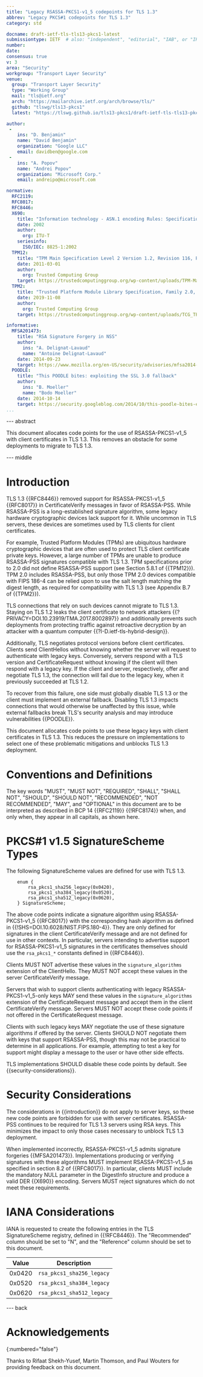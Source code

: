 ```yaml
---
title: "Legacy RSASSA-PKCS1-v1_5 codepoints for TLS 1.3"
abbrev: "Legacy PKCS#1 codepoints for TLS 1.3"
category: std

docname: draft-ietf-tls-tls13-pkcs1-latest
submissiontype: IETF  # also: "independent", "editorial", "IAB", or "IRTF"
number:
date:
consensus: true
v: 3
area: "Security"
workgroup: "Transport Layer Security"
venue:
  group: "Transport Layer Security"
  type: "Working Group"
  mail: "tls@ietf.org"
  arch: "https://mailarchive.ietf.org/arch/browse/tls/"
  github: "tlswg/tls13-pkcs1"
  latest: "https://tlswg.github.io/tls13-pkcs1/draft-ietf-tls-tls13-pkcs1.html"

author:
 -
    ins: "D. Benjamin"
    name: "David Benjamin"
    organization: "Google LLC"
    email: davidben@google.com
 -
    ins: "A. Popov"
    name: "Andrei Popov"
    organization: "Microsoft Corp."
    email: andreipo@microsoft.com

normative:
  RFC2119:
  RFC8017:
  RFC8446:
  X690:
    title: "Information technology - ASN.1 encoding Rules: Specification of Basic Encoding Rules (BER), Canonical Encoding Rules (CER) and Distinguished Encoding Rules (DER)"
    date: 2002
    author:
      org: ITU-T
    seriesinfo:
      ISO/IEC: 8825-1:2002
  TPM12:
    title: "TPM Main Specification Level 2 Version 1.2, Revision 116, Part 2 - Structures of the TPM"
    date: 2011-03-01
    author:
      org: Trusted Computing Group
    target: https://trustedcomputinggroup.org/wp-content/uploads/TPM-Main-Part-2-TPM-Structures_v1.2_rev116_01032011.pdf
  TPM2:
    title: "Trusted Platform Module Library Specification, Family 2.0, Level 00, Revision 01.59, Part 1: Architecture"
    date: 2019-11-08
    author:
      org: Trusted Computing Group
    target: https://trustedcomputinggroup.org/wp-content/uploads/TCG_TPM2_r1p59_Part1_Architecture_pub.pdf

informative:
  MFSA201473:
    title: "RSA Signature Forgery in NSS"
    author:
      ins: "A. Delignat-Lavaud"
      name: "Antoine Delignat-Lavaud"
    date: 2014-09-23
    target: https://www.mozilla.org/en-US/security/advisories/mfsa2014-73/
  POODLE:
    title: "This POODLE bites: exploiting the SSL 3.0 fallback"
    author:
      ins: "B. Moeller"
      name: "Bodo Moeller"
    date: 2014-10-14
    target: https://security.googleblog.com/2014/10/this-poodle-bites-exploiting-ssl-30.html
...
```



--- abstract

This document allocates code points for the use of RSASSA-PKCS1-v1\_5 with
client certificates in TLS 1.3. This removes an obstacle for some deployments
to migrate to TLS 1.3.

--- middle

# Introduction

TLS 1.3 {{RFC8446}} removed support for RSASSA-PKCS1-v1\_5 {{RFC8017}} in
CertificateVerify messages in favor of RSASSA-PSS. While RSASSA-PSS is a
long-established signature algorithm, some legacy hardware cryptographic devices
lack support for it. While uncommon in TLS servers, these devices are sometimes
used by TLS clients for client certificates.

For example, Trusted Platform Modules (TPMs) are ubiquitous hardware
cryptographic devices that are often used to protect TLS client certificate
private keys. However, a large number of TPMs are unable to produce RSASSA-PSS
signatures compatible with TLS 1.3. TPM specifications prior to 2.0 did not
define RSASSA-PSS support (see Section 5.8.1 of {{TPM12}}). TPM 2.0
includes RSASSA-PSS, but only those TPM 2.0 devices compatible with FIPS 186-4
can be relied upon to use the salt length matching the digest length, as
required for compatibility with TLS 1.3 (see Appendix B.7 of {{TPM2}}).

TLS connections that rely on such devices cannot migrate to TLS 1.3. Staying on
TLS 1.2 leaks the client certificate to network attackers
{{?PRIVACY=DOI.10.23919/TMA.2017.8002897}} and additionally prevents such
deployments from protecting traffic against retroactive decryption by an
attacker with a quantum computer {{?I-D.ietf-tls-hybrid-design}}.

Additionally, TLS negotiates protocol versions before client certificates.
Clients send ClientHellos without knowing whether the server will request to
authenticate with legacy keys. Conversely, servers respond with a TLS
version and CertificateRequest without knowing if the client will then
respond with a legacy key. If the client and server, respectively, offer and
negotiate TLS 1.3, the connection will fail due to the legacy key, when it
previously succeeded at TLS 1.2.

To recover from this failure, one side must globally disable TLS 1.3 or the
client must implement an external fallback. Disabling TLS 1.3 impacts
connections that would otherwise be unaffected by this issue, while external
fallbacks break TLS's security analysis and may introduce vulnerabilities
{{POODLE}}.

This document allocates code points to use these legacy keys with client
certificates in TLS 1.3. This reduces the pressure on implementations to select
one of these problematic mitigations and unblocks TLS 1.3 deployment.

# Conventions and Definitions

The key words "MUST", "MUST NOT", "REQUIRED", "SHALL", "SHALL NOT", "SHOULD",
"SHOULD NOT", "RECOMMENDED", "NOT RECOMMENDED", "MAY", and "OPTIONAL" in this
document are to be interpreted as described in BCP 14 {{RFC2119}} {{!RFC8174}}
when, and only when, they appear in all capitals, as shown here.

# PKCS#1 v1.5 SignatureScheme Types

The following SignatureScheme values are defined for use with TLS 1.3.

~~~~
    enum {
        rsa_pkcs1_sha256_legacy(0x0420),
        rsa_pkcs1_sha384_legacy(0x0520),
        rsa_pkcs1_sha512_legacy(0x0620),
    } SignatureScheme;
~~~~

The above code points indicate a signature algorithm using RSASSA-PKCS1-v1\_5
{{RFC8017}} with the corresponding hash algorithm as defined in
{{!SHS=DOI.10.6028/NIST.FIPS.180-4}}. They are only defined for signatures in
the client CertificateVerify message and are not defined for use in other
contexts. In particular, servers intending to advertise support for
RSASSA-PKCS1-v1\_5 signatures in the certificates themselves should use the
`rsa_pkcs1_*` constants defined in {{RFC8446}}.

Clients MUST NOT advertise these values in the `signature_algorithms` extension
of the ClientHello. They MUST NOT accept these values in the server
CertificateVerify message.

Servers that wish to support clients authenticating with legacy
RSASSA-PKCS1-v1\_5-only keys MAY send these values in the
`signature_algorithms` extension of the CertificateRequest message and accept
them in the client CertificateVerify message. Servers MUST NOT accept these code
points if not offered in the CertificateRequest message.

Clients with such legacy keys MAY negotiate the use of these signature
algorithms if offered by the server.  Clients SHOULD NOT negotiate them with
keys that support RSASSA-PSS, though this may not be practical to determine in
all applications. For example, attempting to test a key for support might
display a message to the user or have other side effects.

TLS implementations SHOULD disable these code points by default. See
{{security-considerations}}.


# Security Considerations

The considerations in {{introduction}} do not apply to server keys, so these new
code points are forbidden for use with server certificates. RSASSA-PSS continues
to be required for TLS 1.3 servers using RSA keys. This minimizes the impact to
only those cases necessary to unblock TLS 1.3 deployment.

When implemented incorrectly, RSASSA-PKCS1-v1\_5 admits signature
forgeries {{MFSA201473}}. Implementations producing or verifying signatures
with these algorithms MUST implement RSASSA-PKCS1-v1\_5 as specified in section
8.2 of {{RFC8017}}. In particular, clients MUST include the mandatory NULL
parameter in the DigestInfo structure and produce a valid DER {{X690}}
encoding. Servers MUST reject signatures which do not meet these requirements.


# IANA Considerations

IANA is requested to create the following entries in the
TLS SignatureScheme registry, defined in {{!RFC8446}}. The "Recommended" column
should be set to "N", and the "Reference" column should be set to this document.

| Value  |  Description                       |
|--------|------------------------------------|
| 0x0420 | `rsa_pkcs1_sha256_legacy` |
| 0x0520 | `rsa_pkcs1_sha384_legacy` |
| 0x0620 | `rsa_pkcs1_sha512_legacy` |


--- back

# Acknowledgements
{:numbered="false"}

Thanks to Rifaat Shekh-Yusef, Martin Thomson, and Paul Wouters for providing feedback on this document.
